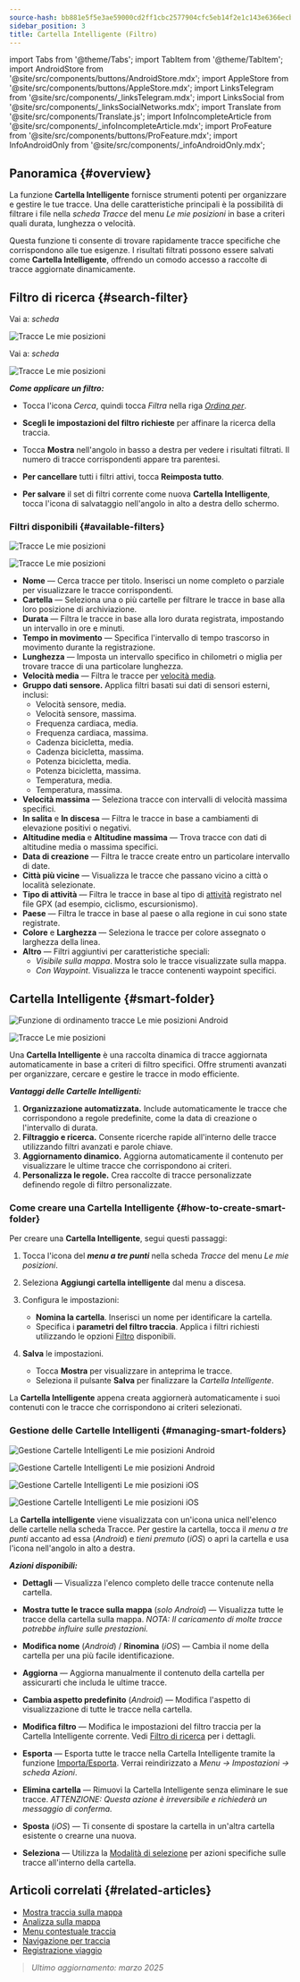 ```yaml
---
source-hash: bb881e5f5e3ae59000cd2ff1cbc2577904cfc5eb14f2e1c143e6366ecb6952f1
sidebar_position: 3
title: Cartella Intelligente (Filtro)
---
```

import Tabs from '@theme/Tabs';
import TabItem from '@theme/TabItem';
import AndroidStore from '@site/src/components/buttons/AndroidStore.mdx';
import AppleStore from '@site/src/components/buttons/AppleStore.mdx';
import LinksTelegram from '@site/src/components/_linksTelegram.mdx';
import LinksSocial from '@site/src/components/_linksSocialNetworks.mdx';
import Translate from '@site/src/components/Translate.js';
import InfoIncompleteArticle from '@site/src/components/_infoIncompleteArticle.mdx';
import ProFeature from '@site/src/components/buttons/ProFeature.mdx';
import InfoAndroidOnly from '@site/src/components/_infoAndroidOnly.mdx';



## Panoramica {#overview}

La funzione **Cartella Intelligente** fornisce strumenti potenti per organizzare e gestire le tue tracce. Una delle caratteristiche principali è la possibilità di filtrare i file nella *scheda Tracce* del menu *Le mie posizioni* in base a criteri quali durata, lunghezza o velocità.

Questa funzione ti consente di trovare rapidamente tracce specifiche che corrispondono alle tue esigenze. I risultati filtrati possono essere salvati come **Cartella Intelligente**, offrendo un comodo accesso a raccolte di tracce aggiornate dinamicamente.


## Filtro di ricerca {#search-filter}

<Tabs groupId="operating-systems" queryString="current-os">

<TabItem value="android" label="Android">

Vai a: *<Translate android="true" ids="shared_string_menu,shared_string_my_places,shared_string_gpx_files"/> scheda*

![Tracce Le mie posizioni](@site/static/img/personal/tracks/my_places_tracks_filter_2_andr.png)

</TabItem>

<TabItem value="ios" label="iOS">

Vai a: *<Translate ios="true" ids="shared_string_menu,shared_string_my_places,shared_string_gpx_tracks"/> scheda*

![Tracce Le mie posizioni](@site/static/img/personal/tracks/my_places_tracks_filter_ios.png)

</TabItem>

</Tabs>

***Come applicare un filtro:***

- Tocca l'icona *Cerca*, quindi tocca *Filtra* nella riga [*Ordina per*](./manage-tracks.md#sort-by).

- **Scegli le impostazioni del filtro richieste** per affinare la ricerca della traccia.

- Tocca **Mostra** nell'angolo in basso a destra per vedere i risultati filtrati. Il numero di tracce corrispondenti appare tra parentesi.

- **Per cancellare** tutti i filtri attivi, tocca **Reimposta tutto**.

- **Per salvare** il set di filtri corrente come nuova **Cartella Intelligente**, tocca l'icona di salvataggio nell'angolo in alto a destra dello schermo.


### Filtri disponibili {#available-filters}

<Tabs groupId="operating-systems" queryString="current-os">

<TabItem value="android" label="Android">

![Tracce Le mie posizioni](@site/static/img/personal/tracks/my_places_tracks_filter_andr.png)

</TabItem>

<TabItem value="ios" label="iOS">

![Tracce Le mie posizioni](@site/static/img/personal/tracks/my_places_tracks_filter_2_ios.png)

</TabItem>

</Tabs>

- **Nome** — Cerca tracce per titolo. Inserisci un nome completo o parziale per visualizzare le tracce corrispondenti.
- **Cartella** — Seleziona una o più cartelle per filtrare le tracce in base alla loro posizione di archiviazione.
- **Durata** — Filtra le tracce in base alla loro durata registrata, impostando un intervallo in ore e minuti.
- **Tempo in movimento** — Specifica l'intervallo di tempo trascorso in movimento durante la registrazione.
- **Lunghezza** — Imposta un intervallo specifico in chilometri o miglia per trovare tracce di una particolare lunghezza.
- **Velocità media** — Filtra le tracce per [velocità media](../../widgets/info-widgets.md#average-speed).
- **Gruppo dati sensore.**
    Applica filtri basati sui dati di sensori esterni, inclusi:
    - Velocità sensore, media.
    - Velocità sensore, massima.
    - Frequenza cardiaca, media.
    - Frequenza cardiaca, massima.
    - Cadenza bicicletta, media.
    - Cadenza bicicletta, massima.
    - Potenza bicicletta, media.
    - Potenza bicicletta, massima.
    - Temperatura, media.
    - Temperatura, massima.
- **Velocità massima** — Seleziona tracce con intervalli di velocità massima specifici.
- **In salita** e **In discesa** — Filtra le tracce in base a cambiamenti di elevazione positivi o negativi.
- **Altitudine media** e **Altitudine massima** — Trova tracce con dati di altitudine media o massima specifici.
- **Data di creazione** — Filtra le tracce create entro un particolare intervallo di date.
- **Città più vicine** — Visualizza le tracce che passano vicino a città o località selezionate.
- **Tipo di attività** — Filtra le tracce in base al tipo di [attività](../../map/tracks/track-context-menu.md#track-information-activity) registrato nel file GPX (ad esempio, ciclismo, escursionismo).
- **Paese** — Filtra le tracce in base al paese o alla regione in cui sono state registrate.
- **Colore** e **Larghezza** — Seleziona le tracce per colore assegnato o larghezza della linea.
- **Altro** — Filtri aggiuntivi per caratteristiche speciali:
    - *Visibile sulla mappa*. Mostra solo le tracce visualizzate sulla mappa.
    - *Con Waypoint*. Visualizza le tracce contenenti waypoint specifici.


## Cartella Intelligente {#smart-folder}

<Tabs groupId="operating-systems" queryString="current-os">

<TabItem value="android" label="Android">

![Funzione di ordinamento tracce Le mie posizioni Android](@site/static/img/personal/tracks/my_places_smart_folder_andr.png)

</TabItem>

<TabItem value="ios" label="iOS">

![Tracce Le mie posizioni](@site/static/img/personal/tracks/my_places_smart_folder_ios.png)

</TabItem>

</Tabs>

Una **Cartella Intelligente** è una raccolta dinamica di tracce aggiornata automaticamente in base a criteri di filtro specifici. Offre strumenti avanzati per organizzare, cercare e gestire le tracce in modo efficiente.

***Vantaggi delle Cartelle Intelligenti:***

1. **Organizzazione automatizzata.**
    Include automaticamente le tracce che corrispondono a regole predefinite, come la data di creazione o l'intervallo di durata.
2. **Filtraggio e ricerca.**
    Consente ricerche rapide all'interno delle tracce utilizzando filtri avanzati e parole chiave.
3. **Aggiornamento dinamico.**
    Aggiorna automaticamente il contenuto per visualizzare le ultime tracce che corrispondono ai criteri.
4. **Personalizza le regole.**
    Crea raccolte di tracce personalizzate definendo regole di filtro personalizzate.


### Come creare una Cartella Intelligente {#how-to-create-smart-folder}

Per creare una **Cartella Intelligente**, segui questi passaggi:

1. Tocca l'icona del ***menu a tre punti*** nella scheda *Tracce* del menu *Le mie posizioni*.

2. Seleziona **Aggiungi cartella intelligente** dal menu a discesa.

3. Configura le impostazioni:
   - **Nomina la cartella**. Inserisci un nome per identificare la cartella.
   - Specifica i **parametri del filtro traccia**. Applica i filtri richiesti utilizzando le opzioni [Filtro](#available-filters) disponibili.

4. **Salva** le impostazioni.
    - Tocca **Mostra** per visualizzare in anteprima le tracce.
    - Seleziona il pulsante **Salva** per finalizzare la *Cartella Intelligente*.

La **Cartella Intelligente** appena creata aggiornerà automaticamente i suoi contenuti con le tracce che corrispondono ai criteri selezionati.


### Gestione delle Cartelle Intelligenti {#managing-smart-folders}

<Tabs groupId="operating-systems" queryString="current-os">

<TabItem value="android" label="Android">

![Gestione Cartelle Intelligenti Le mie posizioni Android](@site/static/img/personal/tracks/my_places_smart_folder_2-1_andr.png)

![Gestione Cartelle Intelligenti Le mie posizioni Android](@site/static/img/personal/tracks/my_places_smart_folder_3_andr.png)

</TabItem>

<TabItem value="ios" label="iOS">

![Gestione Cartelle Intelligenti Le mie posizioni iOS](@site/static/img/personal/tracks/folder_menu_2_ios.png)

![Gestione Cartelle Intelligenti Le mie posizioni iOS](@site/static/img/personal/tracks/my_places_smart_folder_2_ios.png)

</TabItem>

</Tabs>

La **Cartella intelligente** viene visualizzata con un'icona unica nell'elenco delle cartelle nella scheda Tracce. Per gestire la cartella, tocca il *menu a tre punti* accanto ad essa (*Android*) e *tieni premuto* (*iOS*) o apri la cartella e usa l'icona nell'angolo in alto a destra.

***Azioni disponibili:***

- **Dettagli** — Visualizza l'elenco completo delle tracce contenute nella cartella.

- **Mostra tutte le tracce sulla mappa** (*solo Android*) — Visualizza tutte le tracce della cartella sulla mappa.
    *NOTA: Il caricamento di molte tracce potrebbe influire sulle prestazioni.*

- **Modifica nome** (*Android*) / **Rinomina** (*iOS*) — Cambia il nome della cartella per una più facile identificazione.

- **Aggiorna** — Aggiorna manualmente il contenuto della cartella per assicurarti che includa le ultime tracce.

- **Cambia aspetto predefinito** (*Android*) — Modifica l'aspetto di visualizzazione di tutte le tracce nella cartella.

- **Modifica filtro** — Modifica le impostazioni del filtro traccia per la Cartella Intelligente corrente. Vedi [Filtro di ricerca](#search-filter) per i dettagli.

- **Esporta** — Esporta tutte le tracce nella Cartella Intelligente tramite la funzione [Importa/Esporta](../../personal/import-export.md). Verrai reindirizzato a *Menu → Impostazioni → scheda Azioni*.

- **Elimina cartella** — Rimuovi la Cartella Intelligente senza eliminare le sue tracce.
    *ATTENZIONE: Questa azione è irreversibile e richiederà un messaggio di conferma.*

- **Sposta** (*iOS*) — Ti consente di spostare la cartella in un'altra cartella esistente o crearne una nuova.

- **Seleziona** — Utilizza la [Modalità di selezione](./manage-tracks.md#selection-mode) per azioni specifiche sulle tracce all'interno della cartella.


## Articoli correlati {#related-articles}

- [Mostra traccia sulla mappa](../../map/tracks/index.md)
- [Analizza sulla mappa](../../map/tracks/index.md#analyze-track-on-map)
- [Menu contestuale traccia](../../map/tracks/track-context-menu.md)
- [Navigazione per traccia](../../navigation/setup/gpx-navigation.md)
- [Registrazione viaggio](../../plugins/trip-recording.md)

> *Ultimo aggiornamento: marzo 2025*